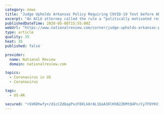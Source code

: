 ```yaml
---
category: news
title: "Judge Upholds Arkansas Policy Requiring COVID-19 Test before Abortion"
excerpt: "An ACLU attorney called the rule a “politically motivated restriction,” even though it applies to all elective procedures."
publishedDateTime: 2020-05-08T15:55:00Z
webUrl: "https://www.nationalreview.com/corner/judge-upholds-arkansas-policy-requiring-covid-19-test-before-abortion/"
type: article
quality: 35
heat: 35
published: false

provider:
  name: National Review
  domain: nationalreview.com

topics:
  - Coronavirus in US
  - Coronavirus

tags:
  - US-AR

secured: "+SVKDhwfy+/d1cCZdQapPxzF8XLk8rAL1QaA38lKhB2ZKMtQ4Fn/Cy7F0YKViM32IvuuM35EYRjlhHmOVmA03260Co07VSKL4KqcTZ90l21Geu7RBHwT5XYvhQn5YjmfPN9VuPAw3Xo6fcfT9ng65aI5ekvRbCrwYS0zMmey0OY6pfIpAzwZYRDW/VzNbupUN6NBMfQyE8Wac4U+mQtMC6KKxF8KNfjhb7e7WHq40Uxsn9C6v6TDYh28/SsrYbi6AYBZCCzyxCf4bTmEw9QNIVek/fnfc8vx1u7goEGzckAQqRFQYNzOV+nkrbEQMubY0PFl3rvrXKj/dr1iter+NgVgI3GwsIJRMguIF45lowc8kLeqLkjtXgHO1TlfG/7PG156m7IXvSZp+yiEBIQkvLgZx52Sh6jq+nvotaLnzEYG3vydLBU/EYblcZqZUjPc0bFRfuCGdDggldk6/JlJvF4KOdkJ8UtGl8KKsNE58ek=;Kxu7yYTi0cjPKOxz4EgA2g=="
---
```


